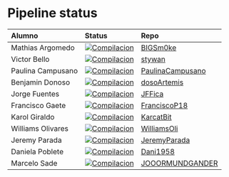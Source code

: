 # Pipeline status

 Alumno            | Status                                                                                                                                                                                                   | Repo                                                                    
|:------------------|:---------------------------------------------------------------------------------------------------------------------------------------------------------------------------------------------------------|:------------------------------------------------------------------------
 Mathias Argomedo  | [![Compilacion](https://github.com/BIGSm0ke/dsy1103-usuario/actions/workflows/compilacion.yml/badge.svg)](https://github.com/BIGSm0ke/dsy1103-usuario/actions/workflows/compilacion.yml)                 | [BIGSm0ke](https://github.com/BIGSm0ke/dsy1103-usuario)                 
 Victor Bello      | [![Compilacion](https://github.com/stywan/dsy1103-usuario/actions/workflows/compilacion.yml/badge.svg)](https://github.com/stywan/dsy1103-usuario/actions/workflows/compilacion.yml)                     | [stywan](https://github.com/stywan/dsy1103-usuario)                     
 Paulina Campusano | [![Compilacion](https://github.com/PaulinaCampusano/dsy1103-usuario/actions/workflows/compilacion.yml/badge.svg)](https://github.com/PaulinaCampusano/dsy1103-usuario/actions/workflows/compilacion.yml) | [PaulinaCampusano](https://github.com/PaulinaCampusano/dsy1103-usuario) 
 Benjamin Donoso   | [![Compilacion](https://github.com/dosoArtemis/dsy1103-usuario/actions/workflows/compilacion.yml/badge.svg)](https://github.com/dosoArtemis/dsy1103-usuario/actions/workflows/compilacion.yml)           | [dosoArtemis](https://github.com/dosoArtemis/dsy1103-usuario)           
 Jorge Fuentes     | [![Compilacion](https://github.com/JFFica/dsy1103-usuario/actions/workflows/compilacion.yml/badge.svg)](https://github.com/JFFica/dsy1103-usuario/actions/workflows/compilacion.yml)                     | [JFFica](https://github.com/JFFica/dsy1103-usuario)                     
 Francisco Gaete   | [![Compilacion](https://github.com/FranciscoP18/dsy1103-usuario/actions/workflows/compilacion.yml/badge.svg)](https://github.com/FranciscoP18/dsy1103-usuario/actions/workflows/compilacion.yml)         | [FranciscoP18](https://github.com/FranciscoP18/dsy1103-usuario)         
 Karol Giraldo     | [![Compilacion](https://github.com/KarcatBit/dsy1103-usuario/actions/workflows/compilacion.yml/badge.svg)](https://github.com/KarcatBit/dsy1103-usuario/actions/workflows/compilacion.yml)               | [KarcatBit](https://github.com/KarcatBit/dsy1103-usuario)               
 Williams Olivares | [![Compilacion](https://github.com/WilliamsOli/dsy1103-usuario/actions/workflows/compilacion.yml/badge.svg)](https://github.com/WilliamsOli/dsy1103-usuario/actions/workflows/compilacion.yml)           | [WilliamsOli](https://github.com/WilliamsOli/dsy1103-usuario)           
 Jeremy Parada     | [![Compilacion](https://github.com/JeremyParada/dsy1103-usuario/actions/workflows/compilacion.yml/badge.svg)](https://github.com/JeremyParada/dsy1103-usuario/actions/workflows/compilacion.yml)         | [JeremyParada](https://github.com/JeremyParada/dsy1103-usuario)         
 Daniela Poblete   | [![Compilacion](https://github.com/Dani1958/dsy1103-usuario/actions/workflows/compilacion.yml/badge.svg)](https://github.com/Dani1958/dsy1103-usuario/actions/workflows/compilacion.yml)                 | [Dani1958](https://github.com/Dani1958/dsy1103-usuario)                 
 Marcelo Sade      | [![Compilacion](https://github.com/JOOORMUNDGANDER/dsy1103-usuario/actions/workflows/compilacion.yml/badge.svg)](https://github.com/JOOORMUNDGANDER/dsy1103-usuario/actions/workflows/compilacion.yml)   | [JOOORMUNDGANDER](https://github.com/JOOORMUNDGANDER/dsy1103-usuario)   
